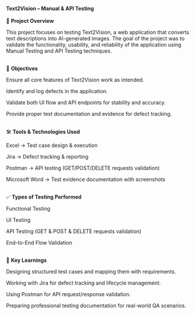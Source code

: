 **Text2Vision – Manual & API Testing**<br><br>
📌 **Project Overview**

This project focuses on testing Text2Vision, a web application that converts text descriptions into AI-generated images. The goal of the project was to validate the functionality, usability, and reliability of the application using Manual Testing and API Testing techniques.<br><br>

🎯 **Objectives**

Ensure all core features of Text2Vision work as intended.

Identify and log defects in the application.

Validate both UI flow and API endpoints for stability and accuracy.

Provide proper test documentation and evidence for defect tracking.<br><br>

🛠 **Tools & Technologies Used**

Excel → Test case design & execution

Jira → Defect tracking & reporting

Postman → API testing (GET/POST/DELETE requests validation)

Microsoft Word → Test evidence documentation with screenshots<br><br>

✅ **Types of Testing Performed**

Functional Testing

UI Testing

API Testing (GET & POST & DELETE requests validation)

End-to-End Flow Validation<br><br>

🚀 **Key Learnings**<br>

Designing structured test cases and mapping them with requirements.

Working with Jira for defect tracking and lifecycle management.

Using Postman for API request/response validation.

Preparing professional testing documentation for real-world QA scenarios.
